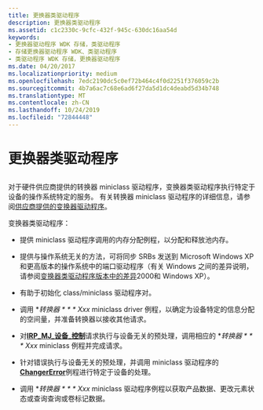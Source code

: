 ```yaml
---
title: 更换器类驱动程序
description: 更换器类驱动程序
ms.assetid: c1c2330c-9cfc-432f-945c-630dc16aa54d
keywords:
- 更换器驱动程序 WDK 存储，类驱动程序
- 存储更换器驱动程序 WDK、类驱动程序
- 类驱动程序 WDK 存储，更换器驱动程序
ms.date: 04/20/2017
ms.localizationpriority: medium
ms.openlocfilehash: 7edc2190dc5c0ef72b464c4f0d2251f376059c2b
ms.sourcegitcommit: 4b7a6ac7c68e6ad6f27da5d1dc4deabd5d34b748
ms.translationtype: MT
ms.contentlocale: zh-CN
ms.lasthandoff: 10/24/2019
ms.locfileid: "72844448"
---
```

# <a name="the-changer-class-driver"></a>更换器类驱动程序


## <span id="ddk_the_changer_class_driver_kg"></span><span id="DDK_THE_CHANGER_CLASS_DRIVER_KG"></span>


对于硬件供应商提供的转换器 miniclass 驱动程序，变换器类驱动程序执行特定于设备的操作系统特定的服务。 有关转换器 miniclass 驱动程序的详细信息，请参阅[供应商提供的变换器驱动程序](vendor-supplied-changer-drivers.md)。

变换器类驱动程序：

-   提供 miniclass 驱动程序调用的内存分配例程，以分配和释放池内存。

-   提供与操作系统无关的方法，可将同步 SRBs 发送到 Microsoft Windows XP 和更高版本的操作系统中的端口驱动程序（有关 Windows 之间的差异说明，请参阅[变换器类驱动程序版本中的差异](differences-in-changer-class-driver-versions.md)2000和 Windows XP）。

-   有助于初始化 class/miniclass 驱动程序对。

-   调用 **转换器 * * * Xxx* miniclass driver 例程，以确定为设备特定的信息分配的空间量，并准备转换器以接收其他请求。

-   对[**IRP\_MJ\_设备\_控制**](https://docs.microsoft.com/windows-hardware/drivers/kernel/irp-mj-device-control)请求执行与设备无关的预处理，调用相应的 **转换器 * * * Xxx* miniclass 例程并完成请求。

-   针对错误执行与设备无关的预处理，并调用 miniclass 驱动程序的[**ChangerError**](https://docs.microsoft.com/windows-hardware/drivers/ddi/mcd/nf-mcd-changererror)例程进行特定于设备的处理。

-   调用 **转换器 * * * Xxx* miniclass 驱动程序例程以获取产品数据、更改元素状态或查询查询或卷标记数据。

 

 





